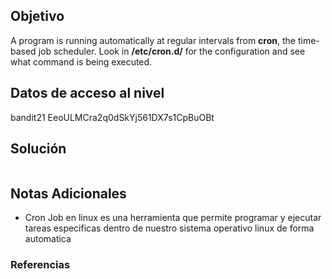 ## Objetivo
A program is running automatically at regular intervals from **cron**, the time-based job scheduler. Look in **/etc/cron.d/** for the configuration and see what command is being executed.
[](https://github.com/armandoportillo0101/Seguridad-de-Redes/blob/main/Plantilla.md#objetivo)

## Datos de acceso al nivel
bandit21
EeoULMCra2q0dSkYj561DX7s1CpBuOBt
[](https://github.com/armandoportillo0101/Seguridad-de-Redes/blob/main/Plantilla.md#datos-de-acceso-al-nivel)

## Solución
```
```
[](https://github.com/armandoportillo0101/Seguridad-de-Redes/blob/main/Plantilla.md#soluci%C3%B3n)

## Notas Adicionales
+ Cron Job en linux es una herramienta que permite programar y ejecutar tareas especificas dentro de nuestro sistema operativo linux de forma automatica 
[](https://github.com/armandoportillo0101/Seguridad-de-Redes/blob/main/Plantilla.md#notas-adicionales)

### Referencias
